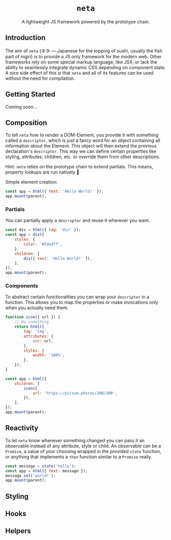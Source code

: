 <h1 align="center"><code>neta</code></h1>
<p align="center">A lightweight JS framework powered by the prototype chain.</p>

## Introduction
The aim of `neta` (ネタ — Japanese for the topping of sushi, usually the fish part of nigiri) is to provide a JS only 
framework for the modern web. Other frameworks rely on some special markup language, like JSX, or lack the ability to 
seamlessly integrate dynamic CSS depending on component state. A nice side effect of this is that `neta` and all of its features 
can be used without the need for compilation.

## Getting Started
Coming soon...

## Composition
To tell `neta` how to render a DOM-Element, you provide it with something called a `descriptor`, which is just a fancy 
word for an object containing all information about the Element. This object will then extend the previous declaration's
`descriptor`. This way we can define certain properties like styling, attributes, children, etc. or override them from 
other descriptions.

Hint: `neta` relies on the prototype chain to extend partials. This means, property lookups are run natively 🎉

Simple element creation:
```js
const app = html({ text: 'Hello World!' });
app.mount(parent);
```

### Partials
You can partially apply a `descriptor` and reuse it wherever you want.

```js
const div = html({ tag: 'div' });
const app = div({
    styles: {
        color: '#5dadff',
    },
    children: [
        div({ text: 'Hello World!' }),
    ],
});
app.mount(parent);
```

### Components
To abstract certain functionalities you can wrap your `descriptor` in a function. This allows you to map the properties
or make invocations only when you actually need them.

```js
function icon({ url }) {
    // Do something
    return html({
        tag: 'img',
        attributes: {
            src: url,
        },
        styles: {
            width: '100%',
        },
    });
}

const app = html({
    children: [
        icon({ 
            url: 'https://picsum.photos/200/300',
        }),
    ],
});
app.mount(parent);
```

## Reactivity
To let `neta` know whenever something changed you can pass it an observable instead of any attribute, style or child.
An observable can be a `Promise`, a value of your choosing wrapped in the provided `state` function, or anything that 
implements a `then` function similar to a `Promise` really.

```js
const message = state('hello');
const app = html({ text: message });
message.set('world!');
app.mount(parent);
```

## Styling
## Hooks
## Helpers
